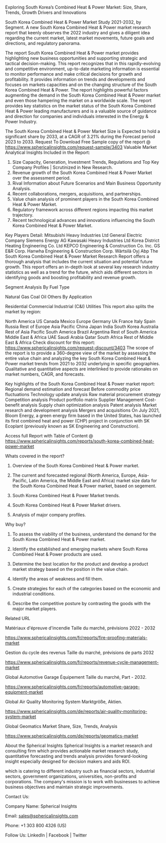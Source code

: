 Exploring South Korea’s Combined Heat &amp; Power Market: Size, Share, Trends, Growth Drivers and Innovations
 

South Korea Combined Heat & Power Market Study 2021-2032, by Segment. A new South Korea Combined Heat & Power market research report that keenly observes the 2022 industry and gives a diligent idea regarding the current market, latest market movements, future goals and directions, and regulatory panorama.

The report South Korea Combined Heat & Power market provides highlighting new business opportunities and supporting strategic and tactical decision-making. This report recognizes that in this rapidly-evolving and competitive environment, up-to-date marketing information is essential to monitor performance and make critical decisions for growth and profitability. It provides information on trends and developments and focuses on markets capacities and on the changing structure of the South Korea Combined Heat & Power. The report highlights powerful factors augmenting the demand in the South Korea Combined Heat & Power market and even those hampering the market on a worldwide scale. The report provides key statistics on the market status of the South Korea Combined Heat & Power leading manufacturers and is a valuable source of guidance and direction for companies and individuals interested in the Energy & Power Industry.

The South Korea Combined Heat & Power Market Size is Expected to hold a significant share by 2033, at a CAGR of 3.21% during the Forecast period 2023 to 2033.
Request To Download Free Sample copy of the report @ https://www.sphericalinsights.com/request-sample/3403
Valuable Market Analytical Insights Included in the Report:

1. Size Capacity, Generation, Investment Trends, Regulations and Top Key Company Profiles | Scrutinized in New Research.
2. Revenue growth of the South Korea Combined Heat & Power Market over the assessment period.
3. Rival Information about Future Scenarios and Main Business Opportunity Analysis.
4. Recent collaborations, mergers, acquisitions, and partnerships.
5. Value chain analysis of prominent players in the South Korea Combined Heat & Power Market.
6. Regulatory framework across different regions impacting this market trajectory.
7. Recent technological advances and innovations influencing the South Korea Combined Heat & Power Market.

Key Players Detail:
Mitsubishi Heavy Industries Ltd
General Electric Company
Siemens Energy AG
Kawasaki Heavy Industries Ltd
Korea District Heating Engineering Co. Ltd
KEPCO Engineering & Construction Co. Inc.
GS E&R Corp.
Hanwha Engineering & Construction Corp.
Wärtsilä Oyj Abp
The South Korea Combined Heat & Power Market Research Report offers a thorough analysis that includes the current situation and potential future growth. This report offers an in-depth look at several key research industry statistics as well as a trend for the future, which aids different sectors in identifying goods and boosting profitability and revenue growth.

Segment Analysis
 By Fuel Type

Natural Gas
Coal
Oil
Others
By Application

Residential
Commercial
Industrial (C&I)
Utilities
This report also splits the market by region:

North America
US
Canada
Mexico
Europe
Germany
Uk
France
Italy
Spain
Russia
Rest of Europe
Asia Pacific
China
Japan
India
South Korea
Australia
Rest of Asia Pacific
South America
Brazil
Argentina
Rest of South America
Middle East & Africa
UAE
Saudi Arabia
Qatar
South Africa
Rest of Middle East & Africa
Check discount for this report: https://www.sphericalinsights.com/request-discount/3403
The scope of the report is to provide a 360-degree view of the market by assessing the entire value chain and analyzing the key South Korea Combined Heat & Power market trends from 2021 to 2032 underlying in specific geographies. Qualitative and quantitative aspects are interlinked to provide rationales on market numbers, CAGR, and forecasts.

Key highlights of the South Korea Combined Heat & Power market report:
Regional demand estimation and forecast
Before commodity price fluctuations
Technology update analysis
Raw material procurement strategy
Competition analysis
Product portfolio matrix
Supplier Management
Cost-benefit analysis
Supply chain optimization analysis
Patent analysis
Market research and development analysis
Mergers and acquisitions
On July 2021, Bloom Energy, a green energy firm based in the United States, has launched its first combined heat and power (CHP) project in conjunction with SK Ecoplant (previously known as SK Engineering and Construction).

Access full Report with Table of Content @ https://www.sphericalinsights.com/reports/south-korea-combined-heat-power-market
 
Whats covered in the report?
1. Overview of the South Korea Combined Heat & Power market.

2. The current and forecasted regional (North America, Europe, Asia-Pacific, Latin America, the Middle East and Africa) market size data for the South Korea Combined Heat & Power market, based on segement.

3. South Korea Combined Heat & Power Market trends.

4. South Korea Combined Heat & Power Market drivers.

5. Analysis of major company profiles.

 
Why buy?
1. To assess the viability of the business, understand the demand for the South Korea Combined Heat & Power market.

2. Identify the established and emerging markets where South Korea Combined Heat & Power products are used.

3. Determine the best location for the product and develop a product market strategy based on the position in the value chain.

4. Identify the areas of weakness and fill them.

5. Create strategies for each of the categories based on the economic and industrial conditions.

6. Describe the competitive posture by contrasting the goods with the major market players.


Related URL

Matériaux d'épreuve d'incendie Taille du marché, prévisions 2022 - 2032

https://www.sphericalinsights.com/fr/reports/fire-proofing-materials-market

 

Gestion du cycle des revenus Taille du marché, prévisions de parts 2032

https://www.sphericalinsights.com/fr/reports/revenue-cycle-management-market

 

Global Automotive Garage Équipement Taille du marché, Part - 2032.

https://www.sphericalinsights.com/fr/reports/automotive-garage-equipment-market

 

Global Air Quality Monitoring System Marktgröße, Aktien.

https://www.sphericalinsights.com/de/reports/air-quality-monitoring-system-market

 

Global Geomatics Market Share, Size, Trends, Analysis

https://www.sphericalinsights.com/de/reports/geomatics-market

 

About the Spherical Insights
Spherical Insights is a market research and consulting firm which provides actionable market research study, quantitative forecasting and trends analysis provides forward-looking insight especially designed for decision makers and aids ROI.

which is catering to different industry such as financial sectors, industrial sectors, government organizations, universities, non-profits and corporations. The company's mission is to work with businesses to achieve business objectives and maintain strategic improvements.

Contact Us:

Company Name: Spherical Insights

Email: sales@sphericalinsights.com

Phone: +1 303 800 4326 (US)

Follow Us: LinkedIn | Facebook | Twitter

 
